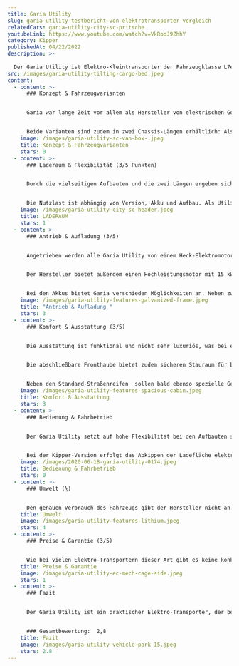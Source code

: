 ```yaml
---
title: Garia Utility
slug: garia-utility-testbericht-von-elektrotransporter-vergleich
relatedCars: garia-utility-city-sc-pritsche
youtubeLink: https://www.youtube.com/watch?v=VkRooJ9ZhhY
category: Kipper
publishedAt: 04/22/2022
description: >-
  
  Der Garia Utility ist Elektro-Kleintransporter der Fahrzeugklasse L7e mit einer Nutzlast von von knapp 700 Kilogramm in der Version City und knapp 750 Kilogramm in der Version Park. 
src: /images/garia-utility-tilting-cargo-bed.jpeg
content:
  - content: >-
      ### Konzept & Fahrzeugvarianten


      Garia war lange Zeit vor allem als Hersteller von elektrischen Golf-Carts bekannt. Mit dem Garia Utility hat das dänische Unternehmen aber seit 2015 auch einen Elektrotransporter im Angebot. Dieser wird bisher in drei Ausführungen verkauft: Als Utility Park, Utility City und Utility Urban wobei hier die Unterschiede besonders bei der Höchstgeschwindigkeit von 30 Km/h beim Modell Park, 45 Km/h bei der City-Version und 55 Km/h bei der Version Urban liegen. Alle Fahrzeuge bieten Platz für 2 Personen. 


      Beide Varianten sind zudem in zwei Chassis-Längen erhältlich: Als Kurzversion SC (“Short Chassis”) sowie als Langversion EC (“Extended Chassis”). Auf den beiden Plattformen werden dann verschiedene Aufbauten angeboten. So ist der Garia Utility in beiden Längen als Pritsche, Kipper, Kofferfahrzeug oder mit einem Drahtkäfig erhältlich, wobei die Langversionen natürlich mit mehr Stauraum ausgestattet sind. Außerdem gibt es unterschiedlichste Akkus, welche je nach Anforderungsprofil im Garia verbaut werden können.
    image: /images/garia-utility-sc-van-box-.jpeg
    title: Konzept & Fahrzeugvarianten
    stars: 0
  - content: >-
      ### Laderaum & Flexibilität (3/5 Punkten)


      Durch die vielseitigen Aufbauten und die zwei Längen ergeben sich natürlich verschiedene Lade-Dimensionen. So gibt es die Pritschen- und Kipper-Versionen in insgesamt drei Varianten mit Ladeflächen von 1,26 m x 1,22 m bis zu maximal 1,62 m x 1,22 m. Als Koffer-Version variiert das Ladevolumen von 1,4 m³ als SC bis zu 4,5 m³ als EC mit dem größten Koffer. Und auch bei den Käfiggrößen gibt es drei verschiedene Arten mit den maximalen Maßen von 1,62 Meter Länge, 1,22 Meter Breite sowie 1,04 Meter Höhe. 


      Die Nutzlast ist abhängig von Version, Akku und Aufbau. Als Utility Park darf der Elektrotransporter maximal 756 Kilogramm zuladen. Als Utility City liegt die Zuladung bei maximal 691 Kilogramm. In der Version Urban beträgt die Zuladung bis zu 800 Kilogramm. Zudem hat der Garia Utility Park noch eine Anhängelast von 300 Kilogramm ungebremst bzw. 500 Kilogramm gebremst.
    image: /images/garia-utility-city-sc-header.jpeg
    title: LADERAUM
    stars: 1
  - content: >-
      ### Antrieb & Aufladung (3/5)


      Angetrieben werden alle Garia Utility von einem Heck-Elektromotor mit 11 kW Spitzenleistung sowie 3 kW Nettoleistung. Damit erreicht der Utility eine Steigfähigkeit von 25%, während die Höchstgeschwindigkeit bei 30 Km/h (Park),  45 Km/h (City) oder 55 km/h liegt. 


      Der Hersteller bietet außerdem einen Hochleistungsmotor mit 15 kW Spitzenleistung sowie 8 kW Nettoleistung an. Diese Motorversion erscheint vor allem für Einsatz den Einsatz abseits befestigter Straßen und beim Transport besonders schwerer Güter sinnvoll. 


      Bei den Akkus bietet Garia verschieden Möglichkeiten an. Neben zwei Blei-Batterien gibt es 5 verschiedene Lithium-Akkus. Dieser besitzt wahlweise 6,1 kWh,  9,2 kWh, 10,2 kWh, 12,2 oder 21,4 kWh. Die Reichweiten liegen bei der kleinsten Batterie bei nur 40 Kilometer, während die anderen Akkus Reichweiten von knapp 60-100 Kilometer erreichen. Der Größte Lithium-Akku kommt auf eine maximale Reichweite von 200 km (WLTP). Die Aufladung der Akkus benötigt laut Hersteller zwischen 5 und 6 Stunden beim kleinen Akku und 6 bis 8 Stunden mit großen Akku.
    image: /images/garia-utility-features-galvanized-frame.jpeg
    title: "Antrieb & Aufladung "
    stars: 3
  - content: >-
      ### Komfort & Ausstattung (3/5)


      Die Ausstattung ist funktional und nicht sehr luxuriös, was bei einem Nutzfahrzeug natürlich nicht überrascht. Immerhin ist aber ein Radio mit Bluetooth-Funktion serienmäßig dabei, was das Telefonieren bei der Arbeit erleichtert. Optional sind unter anderem eine Kabinenheizung, ein Kühlfach sowie ein Frontschutzbügel gegen Aufpreis verfügbar.                           


      Die abschließbare Fronthaube bietet zudem sicheren Stauraum für beispielsweise Werkzeug. Ebenso bietet sie einen einfachen Zugang zur Überprüfung der Scheibenwaschanlage, der Bremsflüssigkeit oder des Sicherungskastens. 


      Neben den Standard-Straßenreifen  sollen bald ebenso spezielle Geländereifen für den Utility angeboten werden. So wird sich sicherlich der Fahrkomfort in unwegsamen Gelände erheblich verbessern.
    image: /images/garia-utility-features-spacious-cabin.jpeg
    title: Komfort & Ausstattung
    stars: 3
  - content: >-
      ### Bedienung & Fahrbetrieb


      Der Garia Utility setzt auf hohe Flexibilität bei den Aufbauten sowie auf hohe Wendigkeit. Mit einer Fahrzeugbreite von gerade einmal 1,31 Meter und einem Wenderadius von 3,9 Meter in der Version mit dem kurzen Chassis und 4,6 Meter in der langen Version, ist das Fahrzeug ideal für enge Innenstädte oder unwegsame Parkanlagen. Mit seiner Steigfähigkeit von 25% lässt er sich ebenso im bergigen Gelände einsetzen. Stoßdämpfer an beiden Achsen des Fahrzeugs bringen zudem auch auf unbefestigten Straßen einen angenehmen Fahrkomfort.  


      Bei der Kipper-Version erfolgt das Abkippen der Ladefläche elektrisch-hydraulisch  per Fernbedienung. Das erspart mühsames Pumpen per Hand und ermöglicht einen reibungslosen Arbeitsablauf.
    image: /images/2020-06-18-garia-utility-0174.jpeg
    title: Bedienung & Fahrbetrieb
    stars: 0
  - content: >-
      ### Umwelt (⅘)


      Den genauen Verbrauch des Fahrzeugs gibt der Hersteller nicht an. Die 240 Ah-Version der Lithium Batterie ist jedoch mit 12,2 kWh Gesamtverbrauch angegeben. Der Verbrauch liegt so außerorts bei rund 13,4 kWh und innerorts bei 11,1 kWh. Der kombinierte Verbrauch liegt so bei etwa 12 kWh. Bei angenommenen 30 Cent pro Kilowattstunde kosten 100 Kilometer Fahrt 3,60 €.
    title: Umwelt
    image: /images/garia-utility-features-lithium.jpeg
    stars: 4
  - content: >-
      ### Preise & Garantie (3/5)


      Wie bei vielen Elektro-Transportern dieser Art gibt es keine konkreten Preislisten.  Die Fahrzeuge werden hier nach Baukastenprinzip zusammengestellt. So bekommen Kunden nur auf konkrete Anfragen mit genauen Anforderungen auch die Kosten genannt. Die Preise des Fahrzeugs beginnen aber ungefähr bei 18.000 Euro für den Park SC und gehen je nach Aufbau bis zu rund 30.000 Euro für einen City EC mit großem Aufbau. Der Basispreis des Modells Urban liegt für das kurze Chassis laut BAFA-Liste bei 29.312 zzgl. Mehrwertsteuer. In Sachen Garantie gibt es bei Garia eine sogenannte beschränkte Herstellergarantie. Diese hat eine Dauer von 3 Jahren bzw. 3000 Akku-Stunden.
    title: Preise & Garantie
    image: /images/garia-utility-ec-mech-cage-side.jpeg
    stars: 1
  - content: >-
      ### Fazit


      Der Garia Utility ist ein praktischer Elektro-Transporter, der besonders durch die vielfältigen Aufbau-Möglichkeiten und der recht hohen Zuladung für ein L7e-Fahrzeug punktet. Er eignet sich speziell für enges Gelände und Städte. Aber auch in Wiesen und Wäldern lässt er sich problemlos einsetzen. Auf große Fahrt kann man mit dem Garia Utility aufgrund der geringen Höchstgeschwindigkeiten und Reichweiten allerdings nicht gehen.


      ### Gesamtbewertung:  2,8
    title: Fazit
    image: /images/garia-utility-vehicle-park-15.jpeg
    stars: 2.8
---
```

